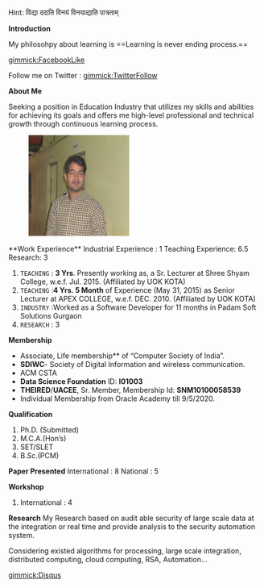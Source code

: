 Hint: विद्या ददाति विनयं विनयाद्याति पात्रताम्

**Introduction**

My philosohpy about learning is ==Learning is never ending process.==

[gimmick:FacebookLike](http://www.facebook.com)

Follow me on Twitter : [gimmick:TwitterFollow](@MrVinodSaraswat)

**About Me**

Seeking a position in Education Industry that utilizes my skills and abilities for achieving its goals and offers me high-level professional and technical growth through continuous learning process.

<figure>
    <img src='assets/3075_pic1.jpg' width=200px height=200px />    
</figure>
**Work Experience**
Industrial Experience : 1
Teaching Experience: 6.5
Research: 3

1. `TEACHING` : **3 Yrs**. Presently working as, a Sr. Lecturer at Shree Shyam College, w.e.f. Jul. 2015. (Affiliated by UOK KOTA)
2. `TEACHING` :**4 Yrs. 5 Month** of Experience (May 31, 2015) as Senior Lecturer at APEX COLLEGE, w.e.f. DEC. 2010. (Affiliated by UOK KOTA)
3. `INDUSTRY`  :Worked as a Software Developer for 11 months in Padam Soft Solutions Gurgaon
4. `RESEARCH` : 3

**Membership**

- Associate, Life membership** of “Computer Society of India”.
- **SDIWC**- Society of Digital Information and wireless communication.
- ACM CSTA
- **Data Science Foundation** ID: **I01003**
- **THEIRED**/**UACEE**, Sr. Member, Membership Id: **SNM10100058539**
- Individual Membership from Oracle Academy till  9/5/2020.

**Qualification**

1. Ph.D. (Submitted)
2. M.C.A.(Hon’s)
3. SET/SLET
4. B.Sc.(PCM)

**Paper Presented**
International : 8
National : 5

**Workshop**

1. International : 4

**Research**
My Research based on  audit able security of large scale data at the integration or real time and provide analysis to the security automation system.

Considering existed algorithms for processing, large scale integration, distributed computing, cloud computing, RSA, Automation…



[gimmick:Disqus](vinod_saraswat)